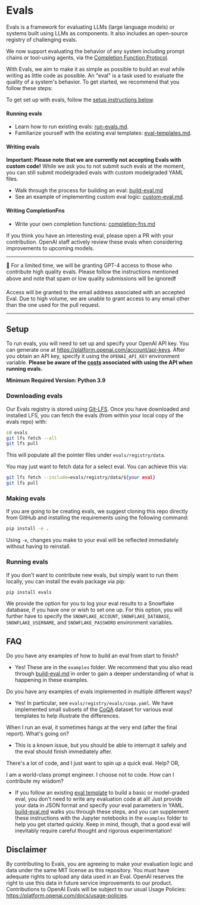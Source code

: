 # Evals

Evals is a framework for evaluating LLMs (large language models) or systems built using LLMs as components. It also includes an open-source registry of challenging evals.

We now support evaluating the behavior of any system including prompt chains or tool-using agents, via the [Completion Function Protocol](docs/completion-fns.md).

With Evals, we aim to make it as simple as possible to build an eval while writing as little code as possible. An "eval" is a task used to evaluate the quality of a system's behavior. To get started, we recommend that you follow these steps:

To get set up with evals, follow the [setup instructions below](README.md#Setup).

#### Running evals
- Learn how to run existing evals: [run-evals.md](docs/run-evals.md).
- Familiarize yourself with the existing eval templates: [eval-templates.md](docs/eval-templates.md).

#### Writing evals

**Important: Please note that we are currently not accepting Evals with custom code!** While we ask you to not submit such evals at the moment, you can still submit modelgraded evals with custom modelgraded YAML files.

- Walk through the process for building an eval: [build-eval.md](docs/build-eval.md)
- See an example of implementing custom eval logic: [custom-eval.md](docs/custom-eval.md).

#### Writing CompletionFns
- Write your own completion functions: [completion-fns.md](docs/completion-fns.md)

If you think you have an interesting eval, please open a PR with your contribution. OpenAI staff actively review these evals when considering improvements to upcoming models.

____________________
🚨 For a limited time, we will be granting GPT-4 access to those who contribute high quality evals. Please follow the instructions mentioned above and note that spam or low quality submissions will be ignored❗️

Access will be granted to the email address associated with an accepted Eval. Due to high volume, we are unable to grant access to any email other than the one used for the pull request.
____________________

## Setup

To run evals, you will need to set up and specify your OpenAI API key. You can generate one at <https://platform.openai.com/account/api-keys>. After you obtain an API key, specify it using the `OPENAI_API_KEY` environment variable. **Please be aware of the [costs](https://openai.com/pricing) associated with using the API when running evals.**

**Minimum Required Version: Python 3.9**

### Downloading evals

Our Evals registry is stored using [Git-LFS](https://git-lfs.com/). Once you have downloaded and installed LFS, you can fetch the evals (from within your local copy of the evals repo) with:
```sh
cd evals
git lfs fetch --all
git lfs pull
```

This will populate all the pointer files under `evals/registry/data`.

You may just want to fetch data for a select eval. You can achieve this via:
```sh
git lfs fetch --include=evals/registry/data/${your eval}
git lfs pull
```

### Making evals

If you are going to be creating evals, we suggest cloning this repo directly from GitHub and installing the requirements using the following command:

```sh
pip install -e .
```

Using `-e`, changes you make to your eval will be reflected immediately without having to reinstall.

### Running evals

If you don't want to contribute new evals, but simply want to run them locally, you can install the evals package via pip:

```sh
pip install evals
```

We provide the option for you to log your eval results to a Snowflake database, if you have one or wish to set one up. For this option, you will further have to specify the `SNOWFLAKE_ACCOUNT`, `SNOWFLAKE_DATABASE`, `SNOWFLAKE_USERNAME`, and `SNOWFLAKE_PASSWORD` environment variables.

## FAQ

Do you have any examples of how to build an eval from start to finish?

- Yes! These are in the `examples` folder. We recommend that you also read through [build-eval.md](docs/build-eval.md) in order to gain a deeper understanding of what is happening in these examples.

Do you have any examples of evals implemented in multiple different ways?

- Yes! In particular, see `evals/registry/evals/coqa.yaml`. We have implemented small subsets of the [CoQA](https://stanfordnlp.github.io/coqa/) dataset for various eval templates to help illustrate the differences.

When I run an eval, it sometimes hangs at the very end (after the final report). What's going on?

- This is a known issue, but you should be able to interrupt it safely and the eval should finish immediately after.

There's a lot of code, and I just want to spin up a quick eval. Help? OR,

I am a world-class prompt engineer. I choose not to code. How can I contribute my wisdom?

- If you follow an existing [eval template](docs/eval-templates.md) to build a basic or model-graded eval, you don't need to write any evaluation code at all! Just provide your data in JSON format and specify your eval parameters in YAML. [build-eval.md](docs/build-eval.md) walks you through these steps, and you can supplement these instructions with the Jupyter notebooks in the `examples` folder to help you get started quickly. Keep in mind, though, that a good eval will inevitably require careful thought and rigorous experimentation!

## Disclaimer

By contributing to Evals, you are agreeing to make your evaluation logic and data under the same MIT license as this repository. You must have adequate rights to upload any data used in an Eval. OpenAI reserves the right to use this data in future service improvements to our product. Contributions to OpenAI Evals will be subject to our usual Usage Policies: https://platform.openai.com/docs/usage-policies.
